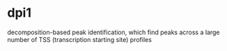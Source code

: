 dpi1
====

decomposition-based peak identification, which find peaks across a large number of TSS (transcription starting site) profiles 
